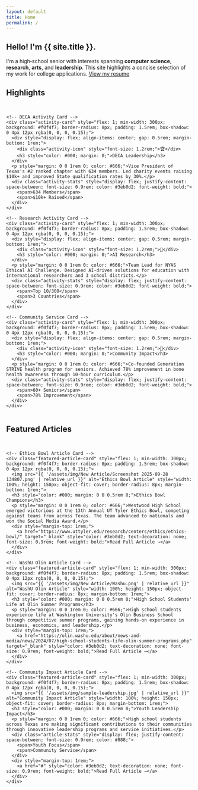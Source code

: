 ```yaml
---
layout: default
title: Home
permalink: /
---
```


<section class="hero">
  <div class="intro">
    <h1>Hello! I'm {{ site.title }}.</h1>
    <p>I'm a high‑school senior with interests spanning <strong>computer science</strong>, <strong>research</strong>, <strong>arts</strong>, and <strong>leadership</strong>. This site highlights a concise selection of my work for college applications. <a href="{{ '/resume/' | relative_url }}">View my resume</a></p>
  </div>
</section>

<section class="section">
  <h2>Highlights</h2>
  
  <!-- Activity Cards Section -->
  <div class="activity-cards-container" style="display: flex; gap: 1rem; margin-top: 2rem; flex-wrap: wrap;">
    
    <!-- DECA Activity Card -->
    <div class="activity-card" style="flex: 1; min-width: 300px; background: #f0f4f7; border-radius: 8px; padding: 1.5rem; box-shadow: 0 4px 12px rgba(0, 0, 0, 0.15);">
      <div style="display: flex; align-items: center; gap: 0.5rem; margin-bottom: 1rem;">
        <div class="activity-icon" style="font-size: 1.2rem;">🏆</div>
        <h3 style="color: #000; margin: 0;">DECA Leadership</h3>
      </div>
      <p style="margin: 0 0 1rem 0; color: #666;">Vice President of Texas's #2 ranked chapter with 634 members. Led charity events raising $10k+ and improved State qualification rates by 30%.</p>
      <div class="activity-stats" style="display: flex; justify-content: space-between; font-size: 0.9rem; color: #3eb0d2; font-weight: bold;">
        <span>634 Members</span>
        <span>$10k+ Raised</span>
      </div>
    </div>

    <!-- Research Activity Card -->
    <div class="activity-card" style="flex: 1; min-width: 300px; background: #f0f4f7; border-radius: 8px; padding: 1.5rem; box-shadow: 0 4px 12px rgba(0, 0, 0, 0.15);">
      <div style="display: flex; align-items: center; gap: 0.5rem; margin-bottom: 1rem;">
        <div class="activity-icon" style="font-size: 1.2rem;">🔬</div>
        <h3 style="color: #000; margin: 0;">AI Research</h3>
      </div>
      <p style="margin: 0 0 1rem 0; color: #666;">Team Lead for NYAS Ethical AI Challenge. Designed AI-driven solutions for education with international researchers and 3 school districts.</p>
      <div class="activity-stats" style="display: flex; justify-content: space-between; font-size: 0.9rem; color: #3eb0d2; font-weight: bold;">
        <span>Top 10/300</span>
        <span>3 Countries</span>
      </div>
    </div>

    <!-- Community Service Card -->
    <div class="activity-card" style="flex: 1; min-width: 300px; background: #f0f4f7; border-radius: 8px; padding: 1.5rem; box-shadow: 0 4px 12px rgba(0, 0, 0, 0.15);">
      <div style="display: flex; align-items: center; gap: 0.5rem; margin-bottom: 1rem;">
        <div class="activity-icon" style="font-size: 1.2rem;">🤝</div>
        <h3 style="color: #000; margin: 0;">Community Impact</h3>
      </div>
      <p style="margin: 0 0 1rem 0; color: #666;">Co-founded Generation STRIVE health program for seniors. Achieved 78% improvement in bone health awareness through 10-hour curriculum.</p>
      <div class="activity-stats" style="display: flex; justify-content: space-between; font-size: 0.9rem; color: #3eb0d2; font-weight: bold;">
        <span>60+ Seniors</span>
        <span>78% Improvement</span>
      </div>
    </div>

  </div>
</section>

<section class="section">
  <h2>Featured Articles</h2>
  
  <!-- Featured Articles Cards -->
  <div class="featured-articles-container" style="display: flex; gap: 1rem; margin-top: 2rem; flex-wrap: wrap;">
    
    <!-- Ethics Bowl Article Card -->
    <div class="featured-article-card" style="flex: 1; min-width: 300px; background: #f0f4f7; border-radius: 8px; padding: 1.5rem; box-shadow: 0 4px 12px rgba(0, 0, 0, 0.15);">
      <img src="{{ '/assets/img/New Article/Screenshot 2025-09-28 134807.png' | relative_url }}" alt="Ethics Bowl Article" style="width: 100%; height: 150px; object-fit: cover; border-radius: 8px; margin-bottom: 1rem;">
      <h3 style="color: #000; margin: 0 0 0.5rem 0;">Ethics Bowl Champions</h3>
      <p style="margin: 0 0 1rem 0; color: #666;">Westwood High School emerged victorious at the 13th Annual UT Tyler Ethics Bowl, competing against teams from across Texas. The team advanced to nationals and won the Social Media Award.</p>
      <div style="margin-top: 1rem;">
        <a href="https://www.uttyler.edu/research/centers/ethics/ethics-bowl/" target="_blank" style="color: #3eb0d2; text-decoration: none; font-size: 0.9rem; font-weight: bold;">Read Full Article →</a>
      </div>
    </div>

    <!-- WashU Olin Article Card -->
    <div class="featured-article-card" style="flex: 1; min-width: 300px; background: #f0f4f7; border-radius: 8px; padding: 1.5rem; box-shadow: 0 4px 12px rgba(0, 0, 0, 0.15);">
      <img src="{{ '/assets/img/New Article/Washu.png' | relative_url }}" alt="WashU Olin Article" style="width: 100%; height: 150px; object-fit: cover; border-radius: 8px; margin-bottom: 1rem;">
      <h3 style="color: #000; margin: 0 0 0.5rem 0;">High School Students' Life at Olin Summer Programs</h3>
      <p style="margin: 0 0 1rem 0; color: #666;">High school students experience life at Washington University's Olin Business School through competitive summer programs, gaining hands-on experience in business, economics, and leadership.</p>
      <div style="margin-top: 1rem;">
        <a href="https://olin.washu.edu/about/news-and-media/news/2024/07/high-school-students-life-olin-summer-programs.php" target="_blank" style="color: #3eb0d2; text-decoration: none; font-size: 0.9rem; font-weight: bold;">Read Full Article →</a>
      </div>
    </div>

    <!-- Community Impact Article Card -->
    <div class="featured-article-card" style="flex: 1; min-width: 300px; background: #f0f4f7; border-radius: 8px; padding: 1.5rem; box-shadow: 0 4px 12px rgba(0, 0, 0, 0.15);">
      <img src="{{ '/assets/img/sample-leadership.jpg' | relative_url }}" alt="Community Impact Article" style="width: 100%; height: 150px; object-fit: cover; border-radius: 8px; margin-bottom: 1rem;">
      <h3 style="color: #000; margin: 0 0 0.5rem 0;">Youth Leadership Impact</h3>
      <p style="margin: 0 0 1rem 0; color: #666;">High school students across Texas are making significant contributions to their communities through innovative leadership programs and service initiatives.</p>
      <div class="article-stats" style="display: flex; justify-content: space-between; font-size: 0.9rem; color: #888;">
        <span>Youth Focus</span>
        <span>Community Service</span>
      </div>
      <div style="margin-top: 1rem;">
        <a href="#" style="color: #3eb0d2; text-decoration: none; font-size: 0.9rem; font-weight: bold;">Read Full Article →</a>
      </div>
    </div>
    
  </div>
</section>
